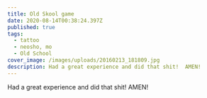 ```yaml
---
title: Old Skool game
date: 2020-08-14T00:38:24.397Z
published: true
tags:
  - tattoo
  - neosho, mo
  - Old School
cover_image: /images/uploads/20160213_181809.jpg
description: Had a great experience and did that shit!  AMEN!
---
```

Had a great experience and did that shit!  AMEN!